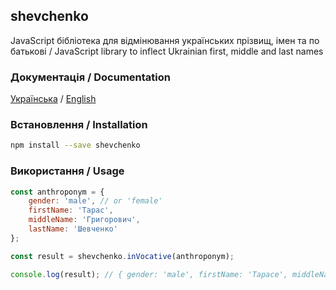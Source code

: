 ## shevchenko

JavaScript бібліотека для відмінювання українських прізвищ, імен та по батькові / JavaScript library to inflect Ukrainian first, middle and last names

### Документація / Documentation

[Українська](https://tooleks.github.io/shevchenko-js) / [English](https://tooleks.github.io/shevchenko-js/en.html)

### Встановлення / Installation

```bash
npm install --save shevchenko
```

### Використання / Usage

```JavaScript
const anthroponym = {
    gender: 'male', // or 'female'
    firstName: 'Тарас',
    middleName: 'Григорович',
    lastName: 'Шевченко'
};

const result = shevchenko.inVocative(anthroponym);

console.log(result); // { gender: 'male', firstName: 'Тарасе', middleName: 'Григоровичу', lastName: 'Шевченку' }
```
